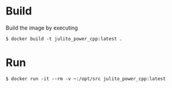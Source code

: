 # Build

Build the image by executing

```
$ docker build -t julito_power_cpp:latest .
```

# Run

```
$ docker run -it --rm -v ~:/opt/src julito_power_cpp:latest
```
